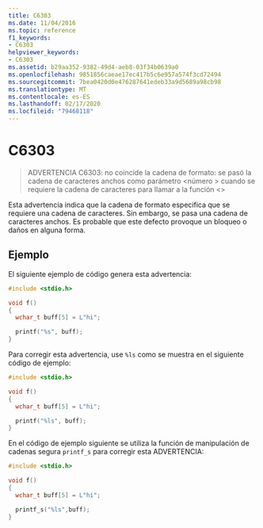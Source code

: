 ```yaml
---
title: C6303
ms.date: 11/04/2016
ms.topic: reference
f1_keywords:
- C6303
helpviewer_keywords:
- C6303
ms.assetid: b29aa352-9382-49d4-aeb8-03f34b0639a0
ms.openlocfilehash: 9851856caeae17ec417b5c6e957a574f3cd72494
ms.sourcegitcommit: 7bea0420d0e476287641edeb33a9d5689a98cb98
ms.translationtype: MT
ms.contentlocale: es-ES
ms.lasthandoff: 02/17/2020
ms.locfileid: "79468118"
---
```

# <a name="c6303"></a>C6303

> ADVERTENCIA C6303: no coincide la cadena de formato: se pasó la cadena de caracteres anchos como parámetro \<número > cuando se requiere la cadena de caracteres para llamar a la función \<>

Esta advertencia indica que la cadena de formato especifica que se requiere una cadena de caracteres. Sin embargo, se pasa una cadena de caracteres anchos. Es probable que este defecto provoque un bloqueo o daños en alguna forma.

## <a name="example"></a>Ejemplo

El siguiente ejemplo de código genera esta advertencia:

```cpp
#include <stdio.h>

void f()
{
  wchar_t buff[5] = L"hi";

  printf("%s", buff);
}
```

Para corregir esta advertencia, use `%ls` como se muestra en el siguiente código de ejemplo:

```cpp
#include <stdio.h>

void f()
{
  wchar_t buff[5] = L"hi";

  printf("%ls", buff);
}
```

En el código de ejemplo siguiente se utiliza la función de manipulación de cadenas segura `printf_s` para corregir esta ADVERTENCIA:

```cpp
#include <stdio.h>

void f()
{
  wchar_t buff[5] = L"hi";

  printf_s("%ls",buff);
}
```
